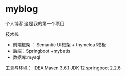 # myblog
个人博客
这是我的第一个项目

技术栈
  * 前端框架： Semantic UI框架 + thymeleaf模板
  * 后端：Springboot +mybatis
  * 数据库:mysql

工具与环境：
  IDEA
  Maven 3.6.1
  JDK 12
  springboot 2.2.6
